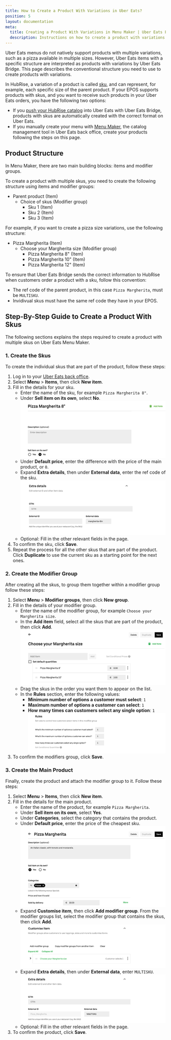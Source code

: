 ```yaml
---
title: How to Create a Product With Variations in Uber Eats?
position: 5
layout: documentation
meta:
  title: Creating a Product With Variations in Menu Maker | Uber Eats FAQs | HubRise
  description: Instructions on how to create a product with variations or skus in Menu Maker, the catalog management tool in Uber Eats back office.
---
```


Uber Eats menus do not natively support products with multiple variations, such as a pizza available in multiple sizes.
However, Uber Eats items with a specific structure are interpreted as products with variations by Uber Eats Bridge.
This page describes the conventional structure you need to use to create products with variations.

In HubRise, a variation of a product is called [sku](/docs/data#view-catalog), and can represent, for example, each specific size of the parent product.
If your EPOS supports products with skus, and you want to receive such products in your Uber Eats orders, you have the following two options:

- If you [push your HubRise catalog](/apps/uber-eats/pulling-menu) into Uber Eats with Uber Eats Bridge, products with skus are automatically created with the correct format on Uber Eats.
- If you manually create your menu with [Menu Maker](https://merchants.ubereats.com/us/en/technology/simplify-operations/menu-management/), the catalog management tool in Uber Eats back office, create your products following the steps on this page.

## Product Structure

In Menu Maker, there are two main building blocks: items and modifier groups.

To create a product with multiple skus, you need to create the following structure using items and modifier groups:

- Parent product (Item)
  - Choice of skus (Modifier group)
    - Sku 1 (Item)
    - Sku 2 (Item)
    - Sku 3 (Item)

For example, if you want to create a pizza size variations, use the following structure:

- Pizza Margherita (Item)
  - Choose your Margherita size (Modifier group)
    - Pizza Margherita 8" (Item)
    - Pizza Margherita 10" (Item)
    - Pizza Margherita 12" (Item)

To ensure that Uber Eats Bridge sends the correct information to HubRise when customers order a product with a sku, follow this convention:

- The ref code of the parent product, in this case `Pizza Margherita`, must be `MULTISKU`.
- Invidivual skus must have the same ref code they have in your EPOS.

## Step-By-Step Guide to Create a Product With Skus

The following sections explains the steps required to create a product with multiple skus on Uber Eats Menu Maker.

### 1. Create the Skus

To create the individual skus that are part of the product, follow these steps:

1. Log in to your [Uber Eats back office](https://restaurant.uber.com/).
1. Select **Menu** > **Items**, then click **New item**.
1. Fill in the details for your sku.
   - Enter the name of the sku, for example `Pizza Margherita 8"`.
   - Under **Sell item on its own**, select **No**.
     ![Sku name and sell item on its own choice](./images/012-product-name-menu-maker.png)
   - Under **Default price**, enter the difference with the price of the main product, or `0`.
   - Expand **Extra details**, then under **External data**, enter the ref code of the sku.
     ![Ref code under extra details](./images/013-extra-details-menu-maker.png)
   - Optional: Fill in the other relevant fields in the page.
1. To confirm the sku, click **Save**.
1. Repeat the process for all the other skus that are part of the product. Click **Duplicate** to use the current sku as a starting point for the next ones.

### 2. Create the Modifier Group

After creating all the skus, to group them together within a modifier group follow these steps:

1. Select **Menu** > **Modifier groups**, then click **New group**.
1. Fill in the details of your modifier group.
   - Enter the name of the modifier group, for example `Choose your Margherita size`.
   - In the **Add item** field, select all the skus that are part of the product, then click **Add**.
     ![Modifier group name and skus](./images/014-modifier-group-name-menu-maker.png)
   - Drag the skus in the order you want them to appear on the list.
   - In the **Rules** section, enter the following values:
     - **Minimum number of options a customer must select**: `1`
     - **Maximum number of options a customer can select**: `1`
     - **How many times can customers select any single option**: `1`
       ![Modifier group rules](./images/015-modifier-group-rules-menu-maker.png)
1. To confirm the modifiers group, click **Save**.

### 3. Create the Main Product

Finally, create the product and attach the modifier group to it.
Follow these steps:

1. Select **Menu** > **Items**, then click **New item**.
1. Fill in the details for the main product.
   - Enter the name of the product, for example `Pizza Margherita`.
   - Under **Sell item on its own**, select **Yes**.
   - Under **Categories**, select the category that contains the product.
   - Under **Default price**, enter the price of the cheapest sku.
     ![Main product name](./images/016-main-product-name-menu-maker.png)
   - Expand **Customise item**, then click **Add modifier group**. From the modifier groups list, select the modifier group that contains the skus, then click **Add**.
     ![Main product customisation](./images/017-main-product-customisation-menu-maker.png)
   - Expand **Extra details**, then under **External data**, enter `MULTISKU`.
     ![Main product details](./images/018-main-product-details-menu-maker.png)
   - Optional: Fill in the other relevant fields in the page.
1. To confirm the product, click **Save**.
